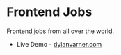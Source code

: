 # Frontend Jobs

Frontend jobs from all over the world.

-   Live Demo - [dylanvarner.com](https://dylanvarner.com)
